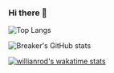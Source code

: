 ### Hi there 👋

<!--
**iBreaker/iBreaker** is a ✨ _special_ ✨ repository because its `README.md` (this file) appears on your GitHub profile.

Here are some ideas to get you started:

- 🔭 I’m currently working on ...
- 🌱 I’m currently learning ...
- 👯 I’m looking to collaborate on ...
- 🤔 I’m looking for help with ...
- 💬 Ask me about ...
- 📫 How to reach me: ...
- 😄 Pronouns: ...
- ⚡ Fun fact: ...
-->

![Top Langs](https://github-readme-stats.vercel.app/api/top-langs/?username=iBreaker&layout=compact&show_icons=true&title_color=fff&icon_color=79ff97&text_color=9f9f9f&bg_color=151515)


![Breaker's GitHub stats](https://github-readme-stats.vercel.app/api?username=iBreaker&show_icons=true&theme=radical&show_icons=true&title_color=fff&icon_color=79ff97&text_color=9f9f9f&bg_color=151515)

[![willianrod's wakatime stats](https://github-readme-stats.vercel.app/api/wakatime?username=Breaker)](https://github.com/anuraghazra/github-readme-stats&show_icons=true&title_color=fff&icon_color=79ff97&text_color=9f9f9f&bg_color=151515)
